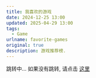```yaml
---
title: 我喜欢的游戏
date: 2024-12-25 13:00
updated: 2025-04-29 13:00
tags: 
  - Game
urlname: favorite-games
original: true
description: 游戏推荐榜.
---
```

跳转中... 如果没有跳转, 请点击 [这里](/2019/favorite-games)
<script>
  window.location.href = "/2019/favorite-games";
</script>